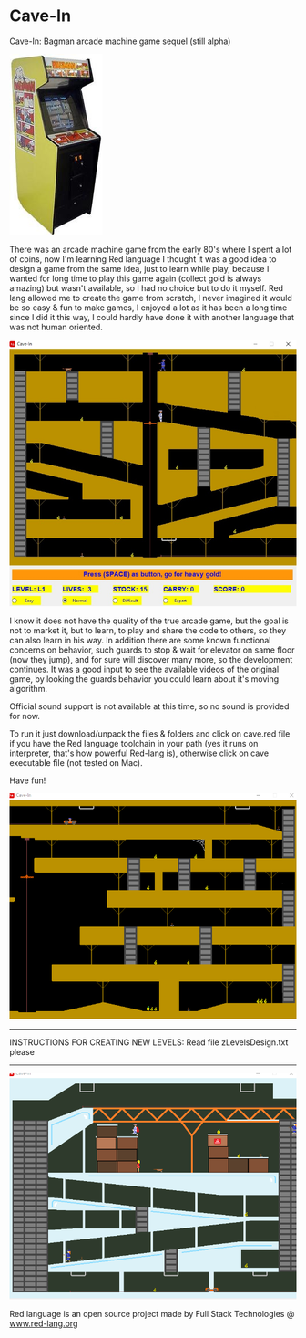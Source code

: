 # Cave-In
Cave-In: Bagman arcade machine game sequel (still alpha)

![Test Image 0](/bagman.jpg)

There was an arcade machine game from the early 80's where I spent a lot of coins, now I'm learning Red language I thought it was a good idea to design a game from the same idea, just to learn while play, because I wanted for long time to play this game again (collect gold is always amazing) but wasn't available, so I had no choice but to do it myself. Red lang allowed me to create the game from scratch, I never imagined it would be so easy & fun to make games, I enjoyed a lot as it has been a long time since I did it this way, I could hardly have done it with another language that was not human oriented. 

![Test Image 1](/cavein.jpg)

I know it does not have the quality of the true arcade game, but the goal is not to market it, but to learn, to play and share the code to others, so they can also learn in his way. In addition there are some known functional concerns on behavior, such guards to stop & wait for elevator on same floor (now they jump), and for sure will discover many more, so the development continues. It was a good input to see the available videos of the original game, by looking the guards behavior you could learn about it's moving algorithm.

Official sound support is not available at this time, so no sound is provided for now.

To run it just download/unpack the files & folders and click on cave.red file if you have the Red language toolchain in your path (yes it runs on interpreter, that's how powerful Red-lang is), otherwise click on cave executable file (not tested on Mac).

Have fun!

![Test Image 2](/Level.gif)

**********************************************************************************************************
INSTRUCTIONS FOR CREATING NEW LEVELS: Read file  zLevelsDesign.txt   please
**********************************************************************************************************

![Test Image 3](/Levelb.gif)

Red language is an open source project made by Full Stack Technologies @ www.red-lang.org
